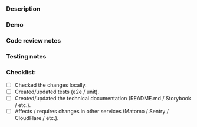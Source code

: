 <!--- If any section below doesn't make sense for your pull request, delete it please. -->

### Description

<!--- Briefly note most valuable changes in what you did and why we need it, even if the task was described in detail in the task tracker. -->

### Demo

<!--- If thee are visual changes, attach a link to a specific section on preview stand / add screenshots / record a [loom](https://www.loom.com/). -->

### Code review notes

<!--- Describe all uncertain decisions you made code-wise, e.g. readability vs performance. -->

### Testing notes

<!--- List all possible edge cases and how to test them. -->

### Checklist:

- [ ]  Checked the changes locally.
- [ ]  Created/updated tests (e2e / unit).
- [ ]  Created/updated the technical documentation (README.md / Storybook / etc.).
- [ ]  Affects / requires changes in other services (Matomo / Sentry / CloudFlare / etc.).
